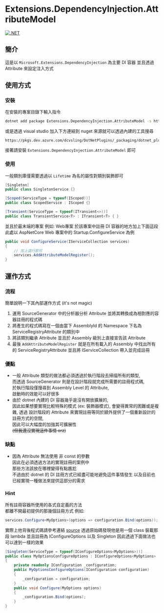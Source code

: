 # Extensions.DependencyInjection.AttributeModel

[![.NET](https://github.com/dcvsling/Extensions.DependencyInjection.AttributeModel/actions/workflows/dotnet.yml/badge.svg)](https://github.com/dcvsling/Extensions.DependencyInjection.AttributeModel/actions/workflows/dotnet.yml)


## 簡介

這是以 ```Microsoft.Extensions.DependencyInjection``` 為主要 DI 容器
並且透過 Attribute 來設定注入方式

## 使用方式

### 安裝

在安裝的專案目錄下輸入指令
```cmd
dotnet add package Extensions.DependencyInjection.AttributeModel -s https://pkgs.dev.azure.com/dcvsling/DotNetPlugins/_packaging/dotnet_plugins/nuget/v3/index.json
```

或是透過 visual studio 加入下方連結到 nuget 來源就可以透過內建的工具搜尋
```url
https://pkgs.dev.azure.com/dcvsling/DotNetPlugins/_packaging/dotnet_plugins/nuget/v3/index.json
```
接著請安裝 ```Extensions.DependencyInjection.AttributeModel``` 即可

### 使用

一般類別庫僅需要透過以 ```Lifetime``` 為名的屬性對類別裝飾即可
```csharp
[Singleton]
public class SingletonService {}

[Scoped(ServiceType = typeof(IScoped))]
public class ScopedService : IScoped {}

[Transient(ServiceType = typeof(ITransient<>))]
public class TransientService<T> : ITransient<T> { }
```

並且於最末端的專案 例如: Web專案 
於該專案中註冊 DI 容器的地方加上下面這段
此處以 AspNetCore Web 專案中的 Startup.ConfigureService 為例

```csharp
public void ConfigureService(IServiceCollection services)
{
	// 加上這行即可
	services.AddAttributeModelRegister();
}
```

## 運作方式

### 流程

簡單說明一下其內部運作方式 (it's not magic)

1. 運用 SourceGenerator 中的分析器分析 Attribute 並將其轉換成為相對應的容器註冊的程式碼
1. 將產生的程式碼寫在一個由當下 AssemblyId 的 Namespace 下名為 ServiceRegistryAttribute 的類別中
1. 將該類別繼承 Attribute 並且於 Assembly 級別上直接宣告該 Attribute
1. 最後 ```AddAttributeModelRegister``` 就是在所有載入的 Assembly
中找出所有的 ServiceRegistryAttribute 並且將 IServiceCollection 帶入並完成註冊

### 優點

- 一般 Attribute 類型的做法都必須透過於執行階段去掃描所有的類型,  
而透過 SourceGenerator 則是在設計階段就完成所需要的註冊程式碼,  
於執行階段僅搜尋到 Assembly Level 的 Attribute,  
啟動時的效能可以好很多
- 由於 dotnet 內建的 DI 容器幾乎是沒有開放擴展的,  
因此如果想要實現比較特殊的模式 (ex: 裝飾器模式),
會變得異常的困難或是複雜,
透過 設計階段的 Attribute 來實現註冊等同於額外提供了一個重新設計的註冊方式的空間,  
因此可以大幅度的加強其可擴展性  
~~(但我還沒實現這件事情 orz)~~

### 缺點

- 因為 Attribute 無法使用 非 const 的參數  
因此在必須透過方法的實現註冊的案例中  
那些方法該放在哪裡變得有點尷尬  
不過由於 dotnet 的 DI 註冊方式已經盡可能地避免這件事情發生
以及目前也已經實現一種做法來提供這部分的需求

### Hint

所有註冊容器所使用的各式自定義的方法  
都離不開最初提供的那幾個註冊方式
例如:
```csharp
services.Configure<MyOptions>(options => configuration.Bind(options));
```
實際上他背後程式碼請參考連結
[source](https://github.com/dotnet/runtime/blob/main/src/libraries/Microsoft.Extensions.Options.ConfigurationExtensions/src/OptionsConfigurationServiceCollectionExtensions.cs#L67)
透過原始碼發現他是用一個 class 裝載那段 lambda 並且註冊為 IConfigureOptions 以及 Singleton 
因此透過下面做法也可以達到一樣的效果
```csharp
[Singleton(ServiceType = typeof(IConfigureOptions<MyOptions>))]
public class MyOptionsConfigureOptions : IConfigureOptions<MyOptions> 
{
	private readonly IConfiguration _configuration;
	public MyOptionsConfigureOptions(IConfiguration configuration) 
	{
		_configuration = configuration;
	}
	public void Configure(MyOptions options)
	{
		_configuration.Bind(options);
	}
}
```